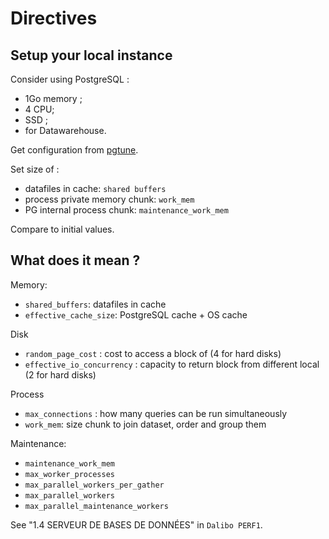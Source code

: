 # Directives

## Setup your local instance
Consider using PostgreSQL :
- 1Go memory ;
- 4 CPU;
- SSD ;
- for Datawarehouse.

Get configuration from [pgtune](https://pgtune.leopard.in.ua/).

Set size of :
- datafiles in cache: `shared buffers`
- process private memory chunk: `work_mem`
- PG internal process chunk: `maintenance_work_mem`

Compare to initial values.

## What does it mean ?

Memory:
- `shared_buffers`: datafiles in cache
- `effective_cache_size`: PostgreSQL cache + OS cache

Disk
- `random_page_cost` : cost to access a block of (4 for hard disks)
- `effective_io_concurrency` : capacity to return block from different local (2 for hard disks)

Process
- `max_connections` : how many queries can be run simultaneously
- `work_mem`: size chunk to join dataset, order and group them

Maintenance:
- `maintenance_work_mem`
- `max_worker_processes`
- `max_parallel_workers_per_gather`
- `max_parallel_workers`
- `max_parallel_maintenance_workers`

See "1.4 SERVEUR DE BASES DE DONNÉES" in `Dalibo PERF1`.